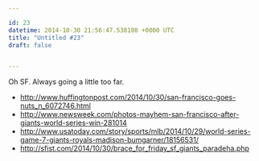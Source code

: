 ```yaml
---

id: 23
datetime: 2014-10-30 21:56:47.538108 +0000 UTC
title: "Untitled #23"
draft: false


---
```


Oh SF. Always going a little too far.

 * http://www.huffingtonpost.com/2014/10/30/san-francisco-goes-nuts_n_6072746.html
 * http://www.newsweek.com/photos-mayhem-san-francisco-after-giants-world-series-win-281014
 * http://www.usatoday.com/story/sports/mlb/2014/10/29/world-series-game-7-giants-royals-madison-bumgarner/18156531/
 * http://sfist.com/2014/10/30/brace_for_friday_sf_giants_paradeha.php
